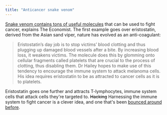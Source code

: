```yaml
---
title: "Anticancer snake venom"
---
```


[Snake venom contains tons of useful molecules](http://www.economist.com/news/science-and-technology/21569015-snake-venom-being-used-cure-rather-kill-toxic-medicine) that can be used to fight cancer, explains The Economist. The first example goes over eristostatin, derived from the Asian sand viper, nature has evolved as an anti-coagulant:

> Eristostatin’s day job is to stop victims’ blood clotting and thus  plugging up damaged blood vessels after a bite. By increasing blood  loss, it weakens victims. The molecule does this by glomming onto  cellular fragments called platelets that are crucial to the process of  clotting, thus disabling them. Dr Hailey hopes to make use of this  tendency to encourage the immune system to attack melanoma cells. His  idea requires eristostatin to be as attracted to cancer cells as it is  to platelets.

Eristostatin goes one further and attracts T-lymphocytes, immune system cells that attack cells they're targeted to. <strike>Hacking</strike> Harnessing the immune system to fight cancer is a clever idea, and one that's been [bounced around before](http://www.ncbi.nlm.nih.gov/pmc/articles/PMC3238317/).
